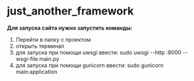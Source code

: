 # just_another_framework
**Для запуска сайта нужно запустить команды:**
1. Перейти в папку с проектом
1. открыть терминал
1. для запуска при помощи uwsgi ввести: sudo uwsgi --http :8000 --wsgi-file main.py
1. для запуска при помощи gunicorn ввести: sudo gunicorn main:application
